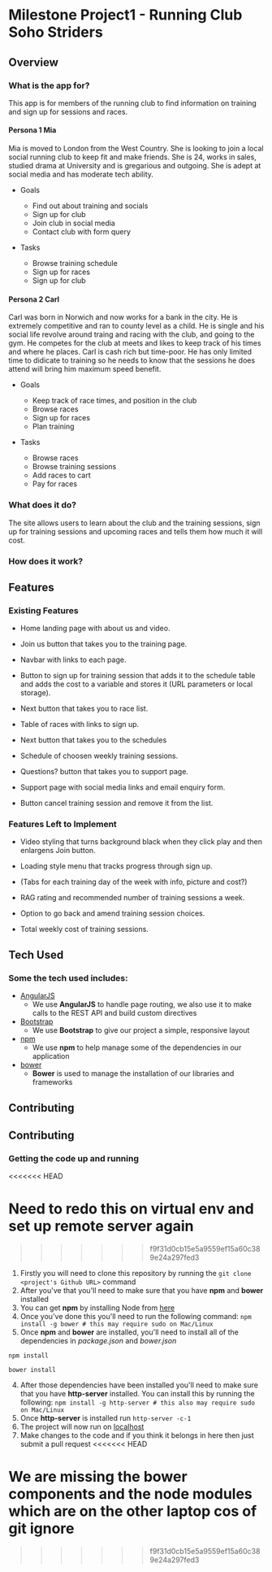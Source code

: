 # Milestone Project1 - Running Club Soho Striders

## Overview

### What is the app for?

This app is for members of the running club to find information on training and sign up for sessions and races.

#### Persona 1 Mia

Mia is moved to London from the West Country. She is looking to join a local social running club to keep fit and make friends. She is 24, works in sales, studied drama at University and is gregarious and outgoing. She is adept at social media and has moderate tech ability.

- Goals
	- Find out about training and socials
	- Sign up for club
	- Join club in social media
	- Contact club with form query

- Tasks
	- Browse training schedule
	- Sign up for races
	- Sign up for club

#### Persona 2 Carl

Carl was born in Norwich and now works for a bank in the city. He is extremely competitive and ran to county level as a child. He is single and his social life revolve around traing and racing with the club, and going to the gym. He competes for the club at meets and likes to keep track of his times and where he places. Carl is cash rich but time-poor. He has only limited time to didicate to training so he needs to know that the sessions he does attend will bring him maximum speed benefit.

- Goals
	- Keep track of race times, and position in the club
	- Browse races
	- Sign up for races
	- Plan training

- Tasks
	- Browse races
	- Browse training sessions
	- Add races to cart
	- Pay for races	

### What does it do?

The site allows users to learn about the club and the training sessions, sign up for training sessions and upcoming races and tells them how much it will cost.  

### How does it work?

## Features



### Existing Features
- Home landing page with about us and video.
- Join us button that takes you to the training page.

- Navbar with links to each page.

- Button to sign up for training session that adds it to the schedule table and adds the cost to a variable and stores it (URL parameters or local storage).
- Next button that takes you to race list.

- Table of races with links to sign up.
- Next button that takes you to the schedules

- Schedule of choosen weekly training sessions.
- Questions? button that takes you to support page.

- Support page with social media links and email enquiry form.
- Button cancel training session and remove it from the list.


### Features Left to Implement

- Video styling that turns background black when they click play and then enlargens Join button.

- Loading style menu that tracks progress through sign up.

- (Tabs for each training day of the week with info, picture and cost?)

- RAG rating and recommended number of training sessions a week.
- Option to go back and amend training session choices.
- Total weekly cost of training sessions.




## Tech Used

### Some the tech used includes:
- [AngularJS](https://angularjs.org/)
    - We use **AngularJS** to handle page routing, we also use it to make calls to the REST API and build custom directives
- [Bootstrap](http://getbootstrap.com/)
    - We use **Bootstrap** to give our project a simple, responsive layout
- [npm](https://www.npmjs.com/)
    - We use **npm** to help manage some of the dependencies in our application
- [bower](https://bower.io/)
    - **Bower** is used to manage the installation of our libraries and frameworks

## Contributing

## Contributing
 
### Getting the code up and running
<<<<<<< HEAD

Need to redo this on virtual env and set up remote server again
=======
>>>>>>> f9f31d0cb15e5a9559ef15a60c389e24a297fed3
1. Firstly you will need to clone this repository by running the ```git clone <project's Github URL>``` command
2. After you've that you'll need to make sure that you have **npm** and **bower** installed
  1. You can get **npm** by installing Node from [here](https://nodejs.org/en/)
  2. Once you've done this you'll need to run the following command:
     `npm install -g bower # this may require sudo on Mac/Linux`
3. Once **npm** and **bower** are installed, you'll need to install all of the dependencies in *package.json* and *bower.json*
  ```
  npm install
 
  bower install
  ```
4. After those dependencies have been installed you'll need to make sure that you have **http-server** installed. You can install this by running the following: ```npm install -g http-server # this also may require sudo on Mac/Linux```
5. Once **http-server** is installed run ```http-server -c-1```
6. The project will now run on [localhost](http://127.0.0.1:8080)
7. Make changes to the code and if you think it belongs in here then just submit a pull request
<<<<<<< HEAD

We are missing the bower components and the node modules which are on the other laptop cos of git ignore
=======
>>>>>>> f9f31d0cb15e5a9559ef15a60c389e24a297fed3
